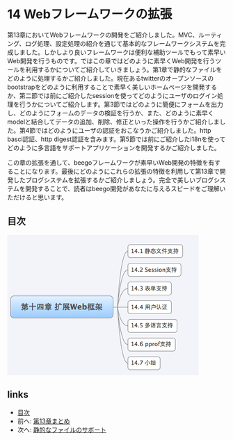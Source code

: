 # 14 Webフレームワークの拡張
第13章においてWebフレームワークの開発をご紹介しました。MVC、ルーティング、ログ処理、設定処理の紹介を通じて基本的なフレームワークシステムを完成しました。しかしより良いフレームワークは便利な補助ツールでもって素早いWeb開発を行うものです。ではこの章ではどのように素早くWeb開発を行うツールを利用するかについてご紹介していきましょう。第1章で静的なファイルをどのように処理するかご紹介しました。現在あるtwitterのオープンソースのbootstrapをどのように利用することで素早く美しいホームページを開発するか、第二節では前にご紹介したsessionを使ってどのようにユーザのログイン処理を行うかについてご紹介します。第3節ではどのように簡便にフォームを出力し、どのようにフォームのデータの検証を行うか、また、どのように素早くmodelと結合してデータの追加、削除、修正といった操作を行うかご紹介しました。第4節ではどのようにユーザの認証をおこなうかご紹介しました。http basci認証、http digest認証を含みます。第5節では前にご紹介したi18nを使ってどのように多言語をサポートアプリケーションを開発するかご紹介しました。

この章の拡張を通して、beegoフレームワークが素早いWeb開発の特徴を有することになります。最後にどのようにこれらの拡張の特徴を利用して第13章で開発したブログシステムを拡張するかご紹介しましょう。完全で美しいブログシステムを開発することで、読者はbeego開発があなたに与えるスピードをご理解いただけると思います。

## 目次
![](images/navi14.png?raw=true)

## links
   * [目次](<preface.md>)
   * 前へ: [第13章まとめ](<13.6.md>)
   * 次へ: [静的なファイルのサポート](<14.1.md>)
